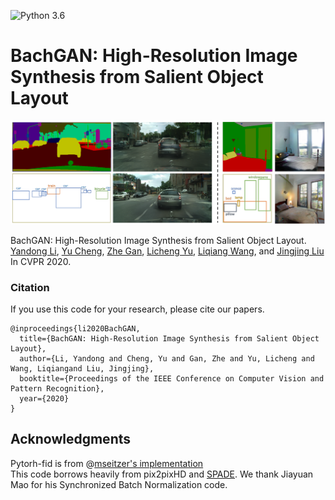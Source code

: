 ![Python 3.6](https://img.shields.io/badge/python-3.6-green.svg)

# BachGAN: High-Resolution Image Synthesis from Salient Object Layout
![BachGAN demo](./Demo/highlight_new_fixclolor.png)

BachGAN: High-Resolution Image Synthesis from Salient Object Layout.<br>
[Yandong Li](https://cold-winter.github.io/),  [Yu Cheng](https://sites.google.com/site/chengyu05/home),  [Zhe Gan](http://zhegan27.github.io/),  [Licheng Yu](https://www.cs.unc.edu/~licheng/),  [Liqiang Wang](http://www.cs.ucf.edu/~lwang/), and [Jingjing Liu](http://people.csail.mit.edu/jingl/)<br>
In CVPR 2020.
<!--
### [Project page](https://nvlabs.github.io/SPADE/) |   [Paper](https://arxiv.org/abs/1903.07291) | [GTC 2019 demo](https://youtu.be/p5U4NgVGAwg) | [Youtube Demo of GauGAN](https://youtu.be/MXWm6w4E5q0)

Semantic Image Synthesis with Spatially-Adaptive Normalization.<br>
[Taesung Park](http://taesung.me/),  [Ming-Yu Liu](http://mingyuliu.net/), [Ting-Chun Wang](https://tcwang0509.github.io/),  and [Jun-Yan Zhu](http://people.csail.mit.edu/junyanz/).<br>
In CVPR 2019 (Oral).

### [License](https://raw.githubusercontent.com/nvlabs/SPADE/master/LICENSE.md)

Copyright (C) 2019 NVIDIA Corporation.

All rights reserved.
Licensed under the [CC BY-NC-SA 4.0](https://creativecommons.org/licenses/by-nc-sa/4.0/legalcode) (**Attribution-NonCommercial-ShareAlike 4.0 International**)

The code is released for academic research use only. For commercial use, please contact [researchinquiries@nvidia.com](researchinquiries@nvidia.com).

## Installation

Clone this repo.
```bash
git clone https://github.com/NVlabs/SPADE.git
cd SPADE/
```

This code requires PyTorch 1.0 and python 3+. Please install dependencies by
```bash
pip install -r requirements.txt
```

This code also requires the Synchronized-BatchNorm-PyTorch rep.
```
cd models/networks/
git clone https://github.com/vacancy/Synchronized-BatchNorm-PyTorch
cp -rf Synchronized-BatchNorm-PyTorch/sync_batchnorm .
cd ../../
```

To reproduce the results reported in the paper, you would need an NVIDIA DGX1 machine with 8 V100 GPUs.

## Dataset Preparation

For Cityscapes or ADE20K, the datasets must be downloaded beforehand. Please download them on the respective webpages. 


**Preparing ADE20K Dataset**. The dataset can be downloaded [here](http://data.csail.mit.edu/places/ADEchallenge/ADEChallengeData2016.zip), which is from [MIT Scene Parsing BenchMark](http://sceneparsing.csail.mit.edu/). After unzipping the datgaset, put the jpg image files `ADEChallengeData2016/images/` and png label files `ADEChallengeData2016/annotatoins/` in the same directory. 

There are different modes to load images by specifying `--preprocess_mode` along with `--load_size`. `--crop_size`. There are options such as `resize_and_crop`, which resizes the images into square images of side length `load_size` and randomly crops to `crop_size`. `scale_shortside_and_crop` scales the image to have a short side of length `load_size` and crops to `crop_size` x `crop_size` square. To see all modes, please use `python train.py --help` and take a look at `data/base_dataset.py`. By default at the training phase, the images are randomly flipped horizontally. To prevent this use `--no_flip`.




-->

### Citation
If you use this code for your research, please cite our papers.
```
@inproceedings{li2020BachGAN,
  title={BachGAN: High-Resolution Image Synthesis from Salient Object Layout},
  author={Li, Yandong and Cheng, Yu and Gan, Zhe and Yu, Licheng and Wang, Liqiangand Liu, Jingjing},
  booktitle={Proceedings of the IEEE Conference on Computer Vision and Pattern Recognition},
  year={2020}
}
```

## Acknowledgments
Pytorh-fid is from @[mseitzer's implementation](https://github.com/mseitzer/pytorch-fid)<br>
This code borrows heavily from pix2pixHD and [SPADE](https://github.com/nvlabs/spade/). We thank Jiayuan Mao for his Synchronized Batch Normalization code.

